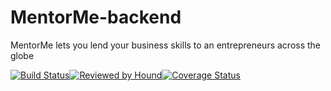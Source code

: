 # MentorMe-backend
MentorMe lets you lend your business skills to an entrepreneurs across the globe

[![Build Status](https://travis-ci.org/mentor-org/MentorMe-backend.svg?branch=develop)](https://travis-ci.org/mentor-org/MentorMe-backend)[![Reviewed by Hound](https://img.shields.io/badge/Reviewed_by-Hound-8E64B0.svg)](https://houndci.com)[![Coverage Status](https://coveralls.io/repos/github/mentor-org/MentorMe-backend/badge.svg?branch=develop)](https://coveralls.io/github/mentor-org/MentorMe-backend?branch=develop)